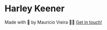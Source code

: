# Harley Keener


Made with 💛 by Mauricio Vieira 👋🏼 [Get in touch!](https://www.linkedin.com/in/vieira-mauricio/)
